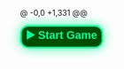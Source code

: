 @ -0,0 +1,331 @@
<!DOCTYPE html>
<html lang="en">
<head>
  <meta charset="UTF-8" />
  <title>Snake Game – Realistic UI</title>
  <meta name="viewport" content="width=device-width, initial-scale=1" />
  <style>
    /* === Snake Game Styles === */
    * {
      box-sizing: border-box;
    }

    body {
      margin: 0;
      background: linear-gradient(to bottom right, #0d0d0d, #1a1a1a);
      font-family: 'Segoe UI', Tahoma, Geneva, Verdana, sans-serif;
      display: flex;
      flex-direction: column;
      align-items: center;
      justify-content: flex-start;
      color: #00ff99;
      user-select: none;
      height: 100vh;
      padding: 20px 0;
    }

    #scoreDisplay {
      font-size: 28px;
      margin: 25px 0 10px;
      color: #00ff99;
      text-shadow: 1px 1px 3px #000000aa;
      font-weight: 600;
      user-select: none;
    }

    canvas {
      background-color: #111;
      border: 4px solid #00ff99;
      box-shadow:
        0 0 15px #00ff99aa,
        0 0 25px #00ff9977;
      border-radius: 12px;
      display: block;
    }

    .controls {
      margin-top: 20px;
      display: flex;
      flex-direction: column;
      align-items: center;
      gap: 12px;
      user-select: none;
    }

    .control-row {
      display: flex;
      gap: 16px;
    }

    .btn {
      width: 60px;
      height: 60px;
      font-size: 24px;
      font-weight: bold;
      color: #00ff99;
      background-color: #222;
      border: 2px solid #00ff99;
      border-radius: 12px;
      box-shadow: 0 2px 10px rgba(0, 255, 153, 0.3);
      cursor: pointer;
      transition: transform 0.1s ease, box-shadow 0.3s ease;
      touch-action: manipulation;
      display: flex;
      align-items: center;
      justify-content: center;
    }

    .btn:hover {
      box-shadow:
        0 0 15px #00ff99,
        inset 0 0 8px #00ff99;
      transform: scale(1.05);
    }

    .btn:active {
      transform: scale(0.95);
      box-shadow:
        0 0 8px #00cc77,
        inset 0 0 5px #00cc77;
    }

    @media (min-width: 600px) {
      .btn {
        width: 80px;
        height: 80px;
        font-size: 28px;
      }
    }

    #startBtn {
      margin-bottom: 15px;
      width: 150px;
      font-size: 20px;
      font-weight: 700;
      background: #004d00;
      border: 3px solid #00ff99;
      border-radius: 15px;
      color: #00ff99;
      cursor: pointer;
      box-shadow:
        0 0 20px #00ff99cc;
      transition: transform 0.15s ease;
      user-select: none;
    }

    #startBtn:hover {
      transform: scale(1.1);
    }
  </style>
</head>
<body>
  <button id="startBtn">▶️ Start Game</button>
  <div id="scoreDisplay" style="display:none;">Score: <span id="score">0</span></div>
  <canvas id="gameCanvas" width="400" height="400" style="display:none;"></canvas>

  <div class="controls" style="display:none;">
    <div class="control-row">
      <button class="btn" onclick="setDirection('UP')">⬆️</button>
    </div>
    <div class="control-row">
      <button class="btn" onclick="setDirection('LEFT')">⬅️</button>
      <button class="btn" onclick="setDirection('DOWN')">⬇️</button>
      <button class="btn" onclick="setDirection('RIGHT')">➡️</button>
    </div>
  </div>

  <!-- Sound Effects -->
  <audio id="eatSound" src="https://actions.google.com/sounds/v1/cartoon/pop.mp3" preload="auto"></audio>
  <audio id="gameOverSound" src="https://actions.google.com/sounds/v1/cartoon/clang_and_wobble.mp3" preload="auto"></audio>
  <!-- Background Music -->
  <audio id="bgMusic" src="https://cdn.pixabay.com/download/audio/2022/03/15/audio_6f6b07e279.mp3?filename=electronic-chill-ambient-11110.mp3" preload="auto" loop></audio>

  <script>
    const canvas = document.getElementById('gameCanvas');
    const ctx = canvas.getContext('2d');
    const box = 20;

    let score = 0;
    let direction = 'RIGHT';
    let changingDirection = false; // to avoid simultaneous key press issues

    const eatSound = document.getElementById('eatSound');
    const gameOverSound = document.getElementById('gameOverSound');
    const bgMusic = document.getElementById('bgMusic');

    const startBtn = document.getElementById('startBtn');
    const scoreDisplay = document.getElementById('scoreDisplay');
    const controlsDiv = document.querySelector('.controls');

    let gameInterval = null;

    // Unlock audio on first user interaction (to avoid autoplay blocking)
    function unlockAudio() {
      eatSound.play().catch(() => {});
      gameOverSound.play().catch(() => {});
      bgMusic.play().catch(() => {});
      eatSound.pause();
      gameOverSound.pause();
      bgMusic.pause();
      document.body.removeEventListener('click', unlockAudio);
    }
    document.body.addEventListener('click', unlockAudio);

    let snake, food;

    function randomFood() {
      let position;
      do {
        position = {
          x: Math.floor(Math.random() * 20) * box,
          y: Math.floor(Math.random() * 20) * box
        };
      } while (collision(position, snake));
      return position;
    }

    function setDirection(dir) {
      if (changingDirection) return; // prevent changing direction multiple times in one frame
      if (dir === 'LEFT' && direction !== 'RIGHT') direction = 'LEFT';
      else if (dir === 'RIGHT' && direction !== 'LEFT') direction = 'RIGHT';
      else if (dir === 'UP' && direction !== 'DOWN') direction = 'UP';
      else if (dir === 'DOWN' && direction !== 'UP') direction = 'DOWN';
      changingDirection = true;
    }

    document.addEventListener('keydown', e => {
      const key = e.key.toLowerCase();
      if (key === 'a') setDirection('LEFT');
      else if (key === 'w') setDirection('UP');
      else if (key === 'd') setDirection('RIGHT');
      else if (key === 's') setDirection('DOWN');
    });

    function collision(head, body) {
      return body.some(segment => head.x === segment.x && head.y === segment.y);
    }

    // Add roundRect support if missing
    if (!CanvasRenderingContext2D.prototype.roundRect) {
      CanvasRenderingContext2D.prototype.roundRect = function (x, y, w, h, r) {
        r = Math.min(r, w / 2, h / 2);
        this.beginPath();
        this.moveTo(x + r, y);
        this.arcTo(x + w, y, x + w, y + h, r);
        this.arcTo(x + w, y + h, x, y + h, r);
        this.arcTo(x, y + h, x, y, r);
        this.arcTo(x, y, x + w, y, r);
        this.closePath();
        return this;
      };
    }

    function drawSnakePart(x, y, isHead = false) {
      const gradient = ctx.createLinearGradient(x, y, x + box, y + box);
      gradient.addColorStop(0, isHead ? '#00FFB3' : '#00cc66');
      gradient.addColorStop(1, isHead ? '#00cc99' : '#006633');

      ctx.fillStyle = gradient;
      ctx.beginPath();
      ctx.roundRect(x, y, box, box, 6);
      ctx.fill();

      // Eyes for the snake head
      if (isHead) {
        ctx.fillStyle = '#000';
        const eyeSize = 3;
        ctx.beginPath();
        ctx.arc(x + 6, y + 6, eyeSize, 0, Math.PI * 2);
        ctx.arc(x + box - 6, y + 6, eyeSize, 0, Math.PI * 2);
        ctx.fill();
      }
    }

    function draw() {
      changingDirection = false; // reset direction change flag

      ctx.clearRect(0, 0, canvas.width, canvas.height);

      // Draw snake
      for (let i = 0; i < snake.length; i++) {
        drawSnakePart(snake[i].x, snake[i].y, i === 0);
      }

      // Draw food
      ctx.fillStyle = '#ff4d4d';
      ctx.beginPath();
      ctx.arc(food.x + box / 2, food.y + box / 2, box / 2 - 2, 0, Math.PI * 2);
      ctx.fill();

      let head = { x: snake[0].x, y: snake[0].y };
      if (direction === 'LEFT') head.x -= box;
      else if (direction === 'UP') head.y -= box;
      else if (direction === 'RIGHT') head.x += box;
      else if (direction === 'DOWN') head.y += box;

      if (
        head.x < 0 || head.y < 0 ||
        head.x >= canvas.width || head.y >= canvas.height ||
        collision(head, snake)
      ) {
        clearInterval(gameInterval);
        gameOverSound.play();
        alert("💀 Game Over! Score: " + score);
        resetGame();
        return;
      }

      if (head.x === food.x && head.y === food.y) {
        eatSound.play();
        score++;
        document.getElementById("score").innerText = score;
        food = randomFood();
      } else {
        snake.pop();
      }

      snake.unshift(head);
    }

    function resetGame() {
      // Reset variables and hide game UI
      clearInterval(gameInterval);
      score = 0;
      direction = 'RIGHT';
      changingDirection = false;
      snake = [{ x: 5 * box, y: 5 * box }];
      food = randomFood();

      scoreDisplay.style.display = 'none';
      canvas.style.display = 'none';
      controlsDiv.style.display = 'none';
      startBtn.style.display = 'inline-block';

      bgMusic.pause();
      bgMusic.currentTime = 0;
    }

    function startGame() {
      score = 0;
      direction = 'RIGHT';
      changingDirection = false;
      snake = [{ x: 5 * box, y: 5 * box }];
      food = randomFood();

      scoreDisplay.style.display = 'block';
      canvas.style.display = 'block';
      controlsDiv.style.display = 'flex';
      startBtn.style.display = 'none';

      bgMusic.play();

      gameInterval = setInterval(draw, 150);
    }

    startBtn.addEventListener('click', startGame);

    // Initialize on page load
    resetGame();
  </script>
</body>
</html>
